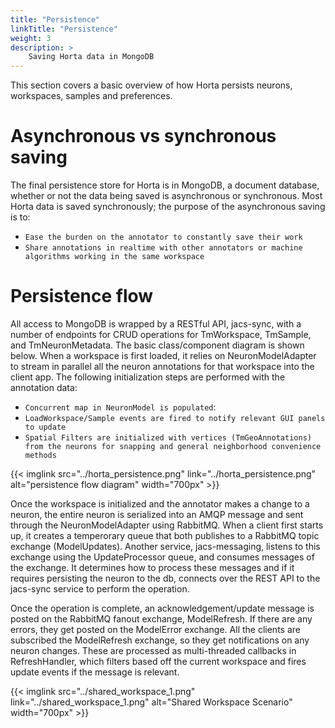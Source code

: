 ```yaml
---
title: "Persistence"
linkTitle: "Persistence"
weight: 3 
description: >
    Saving Horta data in MongoDB
---
```


This section covers a basic overview of how Horta persists neurons, workspaces, samples and preferences. 


# Asynchronous vs synchronous saving 

The final persistence store for Horta is in MongoDB, a document database, whether or not the data being saved is asynchronous or synchronous.  Most Horta data is saved synchronously; the purpose of the asynchronous saving is to: 

- `Ease the burden on the annotator to constantly save their work`
- `Share annotations in realtime with other annotators or machine algorithms working in the same workspace` 

# Persistence flow

All access to MongoDB is wrapped by a RESTful API, jacs-sync, with a number of endpoints for CRUD operations for TmWorkspace, TmSample, and TmNeuronMetadata.  The basic class/component diagram is shown below.  When a workspace is first loaded, it relies on NeuronModelAdapter to stream in parallel all the neuron annotations for that workspace into the client app.  The following initialization steps are performed with the annotation data:
- `Concurrent map in NeuronModel is populated`:
- `LoadWorkspace/Sample events are fired to notify relevant GUI panels to update`
- `Spatial Filters are initialized with vertices (TmGeoAnnotations) from the neurons for snapping and general neighborhood convenience methods`


<div class="pb-3">
{{< imglink src="../horta_persistence.png" link="../horta_persistence.png" alt="persistence flow diagram" width="700px" >}}
</div>

Once the workspace is initialized and the annotator makes a change to a neuron, the entire neuron is serialized into an AMQP message and sent through the NeuronModelAdapter using RabbitMQ.  When a client first starts up, it creates a temperorary queue that both publishes to a RabbitMQ topic exchange (ModelUpdates).  Another service, jacs-messaging, listens to this exchange using the UpdateProcessor queue, and consumes messages of the exchange.  It determines how to process these messages and if it requires persisting the neuron to the db, connects over the REST API to the jacs-sync service to perform the operation.

Once the operation is complete, an acknowledgement/update message is posted on the RabbitMQ fanout exchange, ModelRefresh.  If there are any errors, they get posted on the ModelError exchange.  All the clients are subscribed the ModelRefresh exchange, so they get notifications on any neuron changes.  These are processed as multi-threaded callbacks in RefreshHandler, which filters based off the current workspace and fires update events if the message is relevant. 

<div class="pb-3">
{{< imglink src="../shared_workspace_1.png" link="../shared_workspace_1.png" alt="Shared Workspace Scenario" width="700px" >}}
</div>

